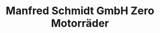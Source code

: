 ---
title: "Manfred Schmidt GmbH Zero Motorräder"
url: /uhingen/manfred-schmidt-gmbh-zero-motorraeder/
shop: Motorrad
---